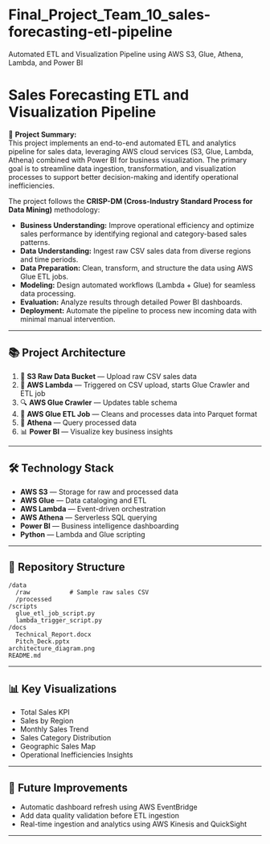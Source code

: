 # Final_Project_Team_10_sales-forecasting-etl-pipeline
Automated ETL and Visualization Pipeline using AWS S3, Glue, Athena, Lambda, and Power BI

# Sales Forecasting ETL and Visualization Pipeline

🚀 **Project Summary:**  
This project implements an end-to-end automated ETL and analytics pipeline for sales data, leveraging AWS cloud services (S3, Glue, Lambda, Athena) combined with Power BI for business visualization. The primary goal is to streamline data ingestion, transformation, and visualization processes to support better decision-making and identify operational inefficiencies.

The project follows the **CRISP-DM (Cross-Industry Standard Process for Data Mining)** methodology:
- **Business Understanding:** Improve operational efficiency and optimize sales performance by identifying regional and category-based sales patterns.
- **Data Understanding:** Ingest raw CSV sales data from diverse regions and time periods.
- **Data Preparation:** Clean, transform, and structure the data using AWS Glue ETL jobs.
- **Modeling:** Design automated workflows (Lambda + Glue) for seamless data processing.
- **Evaluation:** Analyze results through detailed Power BI dashboards.
- **Deployment:** Automate the pipeline to process new incoming data with minimal manual intervention.

---

## 📚 Project Architecture

1. 📂 **S3 Raw Data Bucket** — Upload raw CSV sales data
2. 🔁 **AWS Lambda** — Triggered on CSV upload, starts Glue Crawler and ETL job
3. 🔍 **AWS Glue Crawler** — Updates table schema
4. 🔨 **AWS Glue ETL Job** — Cleans and processes data into Parquet format
5. 🎯 **Athena** — Query processed data
6. 📊 **Power BI** — Visualize key business insights

---

## 🛠 Technology Stack

- **AWS S3** — Storage for raw and processed data
- **AWS Glue** — Data cataloging and ETL
- **AWS Lambda** — Event-driven orchestration
- **AWS Athena** — Serverless SQL querying
- **Power BI** — Business intelligence dashboarding
- **Python** — Lambda and Glue scripting

---

## 📁 Repository Structure

```
/data
  /raw           # Sample raw sales CSV
  /processed     
/scripts
  glue_etl_job_script.py
  lambda_trigger_script.py
/docs
  Technical_Report.docx
  Pitch_Deck.pptx
architecture_diagram.png
README.md
```

---

## 📊 Key Visualizations

- Total Sales KPI
- Sales by Region
- Monthly Sales Trend
- Sales Category Distribution
- Geographic Sales Map
- Operational Inefficiencies Insights

---

## 🔮 Future Improvements

- Automatic dashboard refresh using AWS EventBridge
- Add data quality validation before ETL ingestion
- Real-time ingestion and analytics using AWS Kinesis and QuickSight

---
